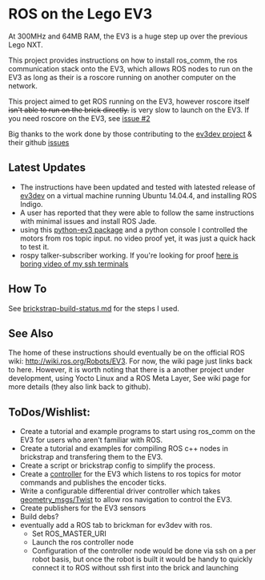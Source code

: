 # ROS on the Lego EV3

At 300MHz and 64MB RAM, the EV3 is a huge step up over the previous Lego NXT.

This project provides instructions on how to install ros_comm, the ros communication stack onto the EV3, which allows ROS nodes to run on the EV3 as long as their is a roscore running on another computer on the network.

This project aimed to get ROS running on the EV3, however roscore itself ~~isn't able to run on the brick directly.~~ is very slow to launch on the EV3. If you need roscore on the EV3, see [issue #2](http://github.com/moriarty/ros-ev3/issues/2)

Big thanks to the work done by those contributing to the [ev3dev project](http://www.ev3dev.org) & their github [issues](https://github.com/ev3dev/ev3dev/issues)

Latest Updates
------

- The instructions have been updated and tested with latested release of [ev3dev](http://www.ev3dev.org) on a virtual machine running Ubuntu 14.04.4, and installing ROS Indigo.
- A user has reported that they were able to follow the same instructions with minimal issues and install ROS Jade. 
- using this [python-ev3 package](https://github.com/topikachu/python-ev3) and a python console I controlled the motors from ros topic input. no video proof yet, it was just a quick hack to test it. 
- rospy talker-subscriber working. If you're looking for proof [here is boring video of my ssh terminals](http://youtu.be/ZgA7DgbuVEs)

How To
-----

See [brickstrap-build-status.md](https://github.com/moriarty/ros-ev3/blob/master/brickstrap-build-status.md) for the steps I used.

See Also
-----
The home of these instructions should eventually be on the official ROS wiki: http://wiki.ros.org/Robots/EV3.
For now, the wiki page just links back to here. However, it is worth noting that there is a another project under development, using Yocto Linux and a ROS Meta Layer, See wiki page for more details (they also link back to github). 

ToDos/Wishlist:
------

- Create a tutorial and example programs to start using ros_comm on the EV3 for users who aren't familiar with ROS.
- Create a tutorial and examples for compiling ROS c++ nodes in brickstrap and transfering them to the EV3.
- Create a script or brickstrap config to simplify the process.
- Create a [controller](http://wiki.ros.org/ros_control#Overview) for the EV3 which listens to ros topics for motor commands and publishes the encoder ticks.
- Write a configurable differential driver controller which takes [geometry_msgs/Twist](http://wiki.ros.org/geometry_msgs) to allow ros navigation to control the EV3.
- Create publishers for the EV3 sensors
- Build debs?
- eventually add a ROS tab to brickman for ev3dev with ros. 
  - Set ROS_MASTER_URI 
  - Launch the ros controller node
  - Configuration of the controller node would be done via ssh on a per robot basis, but once the robot is built it would be handy to quickly connect it to ROS without ssh first into the brick and launching

